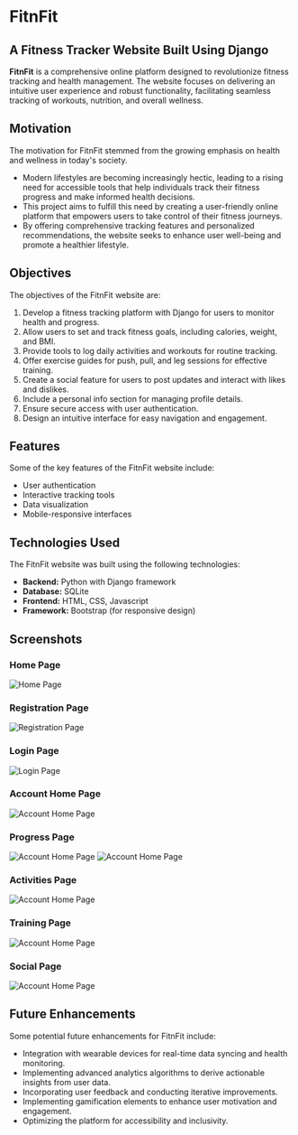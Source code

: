 # FitnFit 

## A Fitness Tracker Website Built Using Django 

**FitnFit** is a comprehensive online platform designed to revolutionize fitness tracking and health management. The website focuses on delivering an intuitive user experience and robust functionality, facilitating seamless tracking of workouts, nutrition, and overall wellness.

## Motivation

The motivation for FitnFit stemmed from the growing emphasis on health and wellness in today's society.

* Modern lifestyles are becoming increasingly hectic, leading to a rising need for accessible tools that help individuals track their fitness progress and make informed health decisions.
* This project aims to fulfill this need by creating a user-friendly online platform that empowers users to take control of their fitness journeys.
* By offering comprehensive tracking features and personalized recommendations, the website seeks to enhance user well-being and promote a healthier lifestyle.

## Objectives
The objectives of the FitnFit website are:

1. Develop a fitness tracking platform with Django for users to monitor health and progress.
2. Allow users to set and track fitness goals, including calories, weight, and BMI.
3. Provide tools to log daily activities and workouts for routine tracking.
4. Offer exercise guides for push, pull, and leg sessions for effective training.
5. Create a social feature for users to post updates and interact with likes and dislikes.
6. Include a personal info section for managing profile details.
7. Ensure secure access with user authentication.
8. Design an intuitive interface for easy navigation and engagement.

## Features

Some of the key features of the FitnFit website include:
* User authentication
* Interactive tracking tools
* Data visualization
* Mobile-responsive interfaces

## Technologies Used

The FitnFit website was built using the following technologies:

* **Backend:** Python with Django framework
* **Database:** SQLite 
* **Frontend:** HTML, CSS, Javascript
* **Framework:** Bootstrap (for responsive design)

## Screenshots

 
 ### **Home Page**

  ![Home Page](https://github.com/ankitk75/FitnessApp/blob/main//web%20img/index.png)

 ### **Registration Page**

  ![Registration Page](https://github.com/ankitk75/FitnessApp/blob/main//web%20img/signup.png)

 ### **Login Page**

  ![Login Page](https://github.com/ankitk75/FitnessApp/blob/main//web%20img/signin.png)

 ### **Account Home Page**

  ![Account Home Page](https://github.com/ankitk75/FitnessApp/blob/main//web%20img/home.png)

 ### **Progress Page**

  ![Account Home Page](https://github.com/ankitk75/FitnessApp/blob/main//web%20img/progress%201.png)
  ![Account Home Page](https://github.com/ankitk75/FitnessApp/blob/main//web%20img/progress%202.png)

 ### **Activities Page**

  ![Account Home Page](https://github.com/ankitk75/FitnessApp/blob/main//web%20img/activities.png)

 ### **Training Page**

   ![Account Home Page](https://github.com/ankitk75/FitnessApp/blob/main//web%20img/train.png)

 ### **Social Page**

  ![Account Home Page](https://github.com/ankitk75/FitnessApp/blob/main//web%20img/social.png)

## Future Enhancements

Some potential future enhancements for FitnFit include:
* Integration with wearable devices for real-time data syncing and health monitoring.
* Implementing advanced analytics algorithms to derive actionable insights from user data.
* Incorporating user feedback and conducting iterative improvements.
* Implementing gamification elements to enhance user motivation and engagement.
* Optimizing the platform for accessibility and inclusivity.
